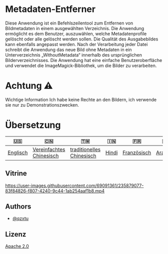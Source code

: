 # Metadaten-Entferner

Diese Anwendung ist ein Befehlszeilentool zum Entfernen von Bildmetadaten in einem ausgewählten Verzeichnis. Die Anwendung ermöglicht es dem Benutzer, auszuwählen, welche Metadatenprofile gelöscht oder alle gelöscht werden sollen. Die Qualität des Ausgabebildes kann ebenfalls angepasst werden. Nach der Verarbeitung jeder Datei schreibt die Anwendung das neue Bild ohne Metadaten in ein Unterverzeichnis „WithoutMetadata“ innerhalb des ursprünglichen Bilderverzeichnisses. Die Anwendung hat eine einfache Benutzeroberfläche und verwendet die ImageMagick-Bibliothek, um die Bilder zu verarbeiten.

# Achtung ⚠️

Wichtige Information Ich habe keine Rechte an den Bildern, ich verwende sie nur zu Demonstrationszwecken.

# Übersetzung

| 🇺🇸                  | 🇨🇳                                        | 🇹🇼                                         | 🇮🇳                  | 🇫🇷                        | 🇦🇪                     | 🇩🇪                    | 🇯🇵                      | 🇪🇸                     |
| --------------------- | ------------------------------------------- | -------------------------------------------- | --------------------- | --------------------------- | ------------------------ | ----------------------- | ------------------------- | ------------------------ |
| [Englisch](README.md) | [Vereinfachtes Chinesisch](README.zh-CN.md) | [traditionelles Chinesisch](README.zh-TW.md) | [Hindi](README.hi.md) | [Französisch](README.fr.md) | [Arabisch](README.ar.md) | [Deutsch](README.de.md) | [japanisch](README.ja.md) | [Spanisch](README.es.md) |

## Vitrine

<https://user-images.githubusercontent.com/69091361/235879077-83f84826-f807-4240-9c44-1ab254aaf1b8.mp4>

## Authors

-   [@qzxtu](https://www.github.com/qzxtu)

## Lizenz

[Apache 2.0](https://choosealicense.com/licenses/apache-2.0/)
